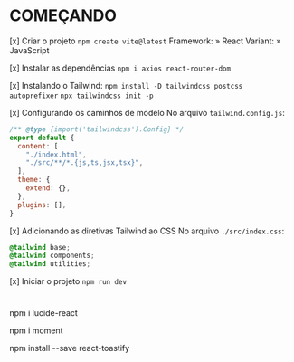 # COMEÇANDO

[x] Criar o projeto 
`npm create vite@latest`
Framework: » React
Variant: » JavaScript

[x] Instalar as dependências
`npm i axios react-router-dom`

[x] Instalando o Tailwind:
`npm install -D tailwindcss postcss autoprefixer`
`npx tailwindcss init -p`

[x] Configurando os caminhos de modelo
No arquivo `tailwind.config.js`:
```js
/** @type {import('tailwindcss').Config} */
export default {
  content: [
    "./index.html",
    "./src/**/*.{js,ts,jsx,tsx}",
  ],
  theme: {
    extend: {},
  },
  plugins: [],
}
```

[x] Adicionando as diretivas Tailwind ao CSS
No arquivo `./src/index.css`:
```css
@tailwind base;
@tailwind components;
@tailwind utilities;
```

 [x] Iniciar o projeto 
 `npm run dev`

#
npm i lucide-react

npm i moment

npm install --save react-toastify